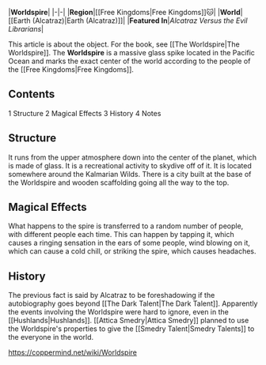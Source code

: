 |**Worldspire**|
|-|-|
|**Region**|[[Free Kingdoms\|Free Kingdoms]]🐱︎|
|**World**|[[Earth (Alcatraz)\|Earth (Alcatraz)]]|
|**Featured In**|*Alcatraz Versus the Evil Librarians*|

This article is about the object. For the book, see [[The Worldspire\|The Worldspire]].
The **Worldspire** is a massive glass spike located in the Pacific Ocean and marks the exact center of the world according to the people of the [[Free Kingdoms\|Free Kingdoms]].

## Contents

1 Structure
2 Magical Effects
3 History
4 Notes


## Structure
It runs from the upper atmosphere down into the center of the planet, which is made of glass. It is a recreational activity to skydive off of it. It is located somewhere around the Kalmarian Wilds. There is a city built at the base of the Worldspire and wooden scaffolding going all the way to the top.

## Magical Effects
What happens to the spire is transferred to a random number of people, with different people each time. This can happen by tapping it, which causes a ringing sensation in the ears of some people, wind blowing on it, which can cause a cold chill, or striking the spire, which causes headaches.

## History
The previous fact is said by Alcatraz to be foreshadowing if the autobiography goes beyond [[The Dark Talent\|The Dark Talent]]. Apparently the events involving the Worldspire were hard to ignore, even in the [[Hushlands\|Hushlands]]. [[Attica Smedry\|Attica Smedry]] planned to use the Worldspire's properties to give the [[Smedry Talent\|Smedry Talents]] to the everyone in the world.



https://coppermind.net/wiki/Worldspire